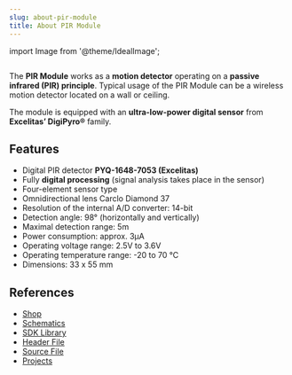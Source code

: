 ```yaml
---
slug: about-pir-module
title: About PIR Module
---
```

import Image from '@theme/IdealImage';

<div class="container">
  <div class="row">
    <div class="col col--4">
      <div><Image img={require('./1-wire-module.png')} /></div>
    </div>
    <div class="col col--6">
      <p>
        The <b>PIR Module</b> works as a <b>motion detector</b> operating on a <b>passive infrared (PIR) principle</b>. Typical usage of the PIR Module can be a wireless motion detector located on a wall or ceiling.
      </p>
      <p>
        The module is equipped with an <b>ultra-low-power digital sensor</b> from <b>Excelitas’ DigiPyro®</b> family.
      </p>
    </div>
  </div>
</div>

## Features
- Digital PIR detector **PYQ-1648-7053 (Excelitas)**
- Fully **digital processing** (signal analysis takes place in the sensor)
- Four-element sensor type
- Omnidirectional lens Carclo Diamond 37
- Resolution of the internal A/D converter: 14-bit
- Detection angle: 98° (horizontally and vertically)
- Maximal detection range: 5m
- Power consumption: approx. 3μA
- Operating voltage range: 2.5V to 3.6V
- Operating temperature range: -20 to 70 °C
- Dimensions: 33 x 55 mm

## References
- [Shop](https://shop.hardwario.com/pir-module/)
- [Schematics](https://github.com/hardwario/bc-hardware/tree/master/out/bc-module-pir)
- [SDK Library](https://sdk.hardwario.com/group__twr__module__pir)
- [Header File](https://github.com/hardwario/twr-sdk/blob/master/twr/inc/twr_module_pir.h)
- [Source File](https://github.com/hardwario/twr-sdk/blob/master/twr/src/twr_module_pir.c)
- [Projects](https://www.hackster.io/hardwario/projects?part_id=73716)
